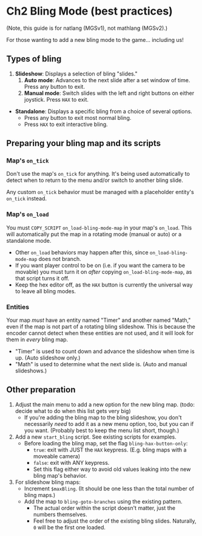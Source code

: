 # Ch2 Bling Mode (best practices)

(Note, this guide is for natlang (MGSv1), not mathlang (MGSv2).)

For those wanting to add a new bling mode to the game… including us!

## Types of bling

1. **Slideshow**: Displays a selection of bling "slides."
   1. **Auto mode**: Advances to the next slide after a set window of time.
      Press any button to exit.
   2. **Manual mode**: Switch slides with the left and right buttons on either
      joystick. Press `HAX` to exit.

- **Standalone**: Displays a specific bling from a choice of several options.
  - Press any button to exit most normal bling.
  - Press `HAX` to exit interactive bling.

## Preparing your bling map and its scripts

### Map's `on_tick`

Don't use the map's `on_tick` for anything. It's being used automatically to
detect when to return to the menu and/or switch to another bling slide.

Any custom `on_tick` behavior must be managed with a placeholder entity's
`on_tick` instead.

### Map's `on_load`

You must `COPY_SCRIPT` `on_load-bling-mode-map` in your map's `on_load`. This
will automatically put the map in a rotating mode (manual or auto) or a
standalone mode.

- Other `on_load` behaviors may happen after this, since
  `on_load-bling-mode-map` does not branch.
- If you want player control to be on (i.e. if you want the camera to be
  movable) you must turn it on _after_ copying `on_load-bling-mode-map`, as that
  script turns it off.
- Keep the hex editor off, as the `HAX` button is currently the universal way to
  leave all bling modes.

### Entities

Your map _must_ have an entity named "Timer" and another named "Math," even if
the map is not part of a rotating bling slideshow. This is because the encoder
cannot detect when these entities are not used, and it will look for them in
_every_ bling map.

- "Timer" is used to count down and advance the slideshow when time is up. (Auto
  slideshow only.)
- "Math" is used to determine what the next slide is. (Auto and manual
  slideshows.)

## Other preparation

1. Adjust the main menu to add a new option for the new bling map. (todo: decide
   what to do when this list gets very big)
   - If you're adding the bling map to the bling slideshow, you don't
     necessarily _need_ to add it as a new menu option, too, but you can if you
     want. (Probably best to keep the menu list short, though.)
2. Add a new `start_bling` script. See existing scripts for examples.
   - Before loading the bling map, set the flag `bling-hax-button-only`:
     - `true`: exit with JUST the `HAX` keypress. (E.g. bling maps with a
       moveable camera)
     - `false`: exit with ANY keypress.
     - Set this flag either way to avoid old values leaking into the new bling
       map's behavior.
3. For slideshow bling maps:
   - Increment `$maxBling`. (It should be one less than the total number of
     bling maps.)
   - Add the map to `bling-goto-branches` using the existing pattern.
     - The actual order within the script doesn't matter, just the numbers
       themselves.
     - Feel free to adjust the order of the existing bling slides. Naturally,
       `0` will be the first one loaded.
